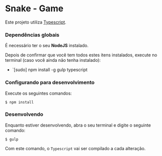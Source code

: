 # Snake - Game

Este projeto utiliza [Typescript](http://www.typescriptlang.org/).

### Dependências globais

É necessário ter o seu **NodeJS** instalado.

Depois de confirmar que você tem todos estes itens instalados, execute no terminal (caso você ainda não tenha instalado):

* `[sudo] npm install -g gulp typescript

### Configurando para desenvolvimento

Execute os seguintes comandos:

```
$ npm install
```

### Desenvolvendo

Enquanto estiver desenvolvendo, abra o seu terminal e digite o seguinte comando:

```
$ gulp
```

Com este comando, o `Typescript` vai ser compilado a cada alteração.